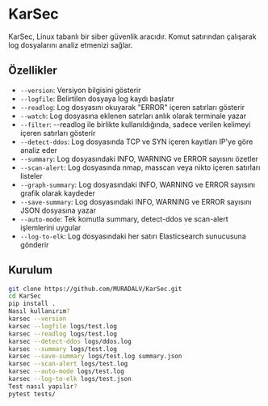 # KarSec

KarSec, Linux tabanlı bir siber güvenlik aracıdır. Komut satırından çalışarak log dosyalarını analiz etmenizi sağlar.

## Özellikler
- `--version`: Versiyon bilgisini gösterir
- `--logfile`: Belirtilen dosyaya log kaydı başlatır
- `--readlog`: Log dosyasını okuyarak "ERROR" içeren satırları gösterir
- `--watch`: Log dosyasına eklenen satırları anlık olarak terminale yazar
- `--filter`: --readlog ile birlikte kullanıldığında, sadece verilen kelimeyi içeren satırları gösterir
- `--detect-ddos`: Log dosyasında TCP ve SYN içeren kayıtları IP'ye göre analiz eder
- `--summary`: Log dosyasındaki INFO, WARNING ve ERROR sayısını özetler
- `--scan-alert`: Log dosyasında nmap, masscan veya nikto içeren satırları listeler
- `--graph-summary`: Log dosyasındaki INFO, WARNING ve ERROR sayısını grafik olarak kaydeder
- `--save-summary`: Log dosyasındaki INFO, WARNING ve ERROR sayısını JSON dosyasına yazar
- `--auto-mode`: Tek komutla summary, detect-ddos ve scan-alert işlemlerini uygular
- `--log-to-elk`: Log dosyasındaki her satırı Elasticsearch sunucusuna gönderir

## Kurulum
```bash
git clone https://github.com/MURADALV/KarSec.git
cd KarSec
pip install .
Nasıl kullanırım?
karsec --version
karsec --logfile logs/test.log
karsec --readlog logs/test.log
karsec --detect-ddos logs/ddos.log
karsec --summary logs/test.log
karsec --save-summary logs/test.log summary.json
karsec --scan-alert logs/test.log
karsec --auto-mode logs/test.log
karsec --log-to-elk logs/test.json
Test nasıl yapılır?
pytest tests/

